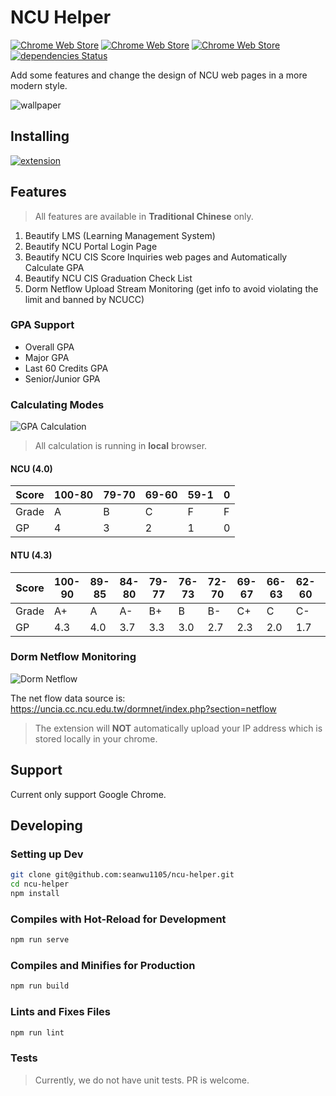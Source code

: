 # NCU Helper

[![Chrome Web Store](https://img.shields.io/chrome-web-store/v/khhogbhcofdjjccjhgganhkhokibnfnb.svg)](https://chrome.google.com/webstore/detail/ncu-helper/khhogbhcofdjjccjhgganhkhokibnfnb)
[![Chrome Web Store](https://img.shields.io/chrome-web-store/rating/khhogbhcofdjjccjhgganhkhokibnfnb.svg)](https://chrome.google.com/webstore/detail/ncu-helper/khhogbhcofdjjccjhgganhkhokibnfnb/reviews)
[![Chrome Web Store](https://img.shields.io/chrome-web-store/users/khhogbhcofdjjccjhgganhkhokibnfnb.svg)](https://chrome.google.com/webstore/detail/ncu-helper/khhogbhcofdjjccjhgganhkhokibnfnb)
[![dependencies Status](https://david-dm.org/seanwu1105/ncu-helper/status.svg)](https://david-dm.org/seanwu1105/ncu-helper)

Add some features and change the design of NCU web pages in a more modern style.

![wallpaper](https://i.imgur.com/YJOgTIK.png)

## Installing

[![extension](https://developer.chrome.com/webstore/images/ChromeWebStore_BadgeWBorder_v2_206x58.png)](https://goo.gl/YM69cw)

## Features

> All features are available in **Traditional Chinese** only.

1. Beautify LMS (Learning Management System)
2. Beautify NCU Portal Login Page
3. Beautify NCU CIS Score Inquiries web pages and Automatically Calculate GPA
4. Beautify NCU CIS Graduation Check List
5. Dorm Netflow Upload Stream Monitoring (get info to avoid violating the limit and banned by NCUCC)

### GPA Support

* Overall GPA
* Major GPA
* Last 60 Credits GPA
* Senior/Junior GPA

### Calculating Modes

![GPA Calculation](https://i.imgur.com/QcwunE7.gif)

> All calculation is running in **local** browser.

#### NCU (4.0)

| Score | 100-80 | 79-70 | 69-60 | 59-1 | 0 |
|-------|--------|-------|-------|------|---|
| Grade | A      | B     | C     | F    | F |
| GP    | 4      | 3     | 2     | 1    | 0 |

#### NTU (4.3)

| Score | 100-90 | 89-85 | 84-80 | 79-77 | 76-73 | 72-70 | 69-67 | 66-63 | 62-60 | 59-0 |
|-------|--------|-------|-------|-------|-------|-------|-------|-------|-------|------|
| Grade | A+     | A     | A-    | B+    | B     | B-    | C+    | C     | C-    | F    |
| GP    | 4.3    | 4.0   | 3.7   | 3.3   | 3.0   | 2.7   | 2.3   | 2.0   | 1.7   | 0    |

### Dorm Netflow Monitoring

![Dorm Netflow](https://i.imgur.com/nqkrA97.png)

The net flow data source is: <https://uncia.cc.ncu.edu.tw/dormnet/index.php?section=netflow>

> The extension will **NOT** automatically upload your IP address which is stored locally in your chrome.

## Support

Current only support Google Chrome.

## Developing

### Setting up Dev

``` bash
git clone git@github.com:seanwu1105/ncu-helper.git
cd ncu-helper
npm install
```

### Compiles with Hot-Reload for Development

``` bash
npm run serve
```

### Compiles and Minifies for Production

``` bash
npm run build
```

### Lints and Fixes Files

``` bash
npm run lint
```

### Tests

> Currently, we do not have unit tests. PR is welcome.
